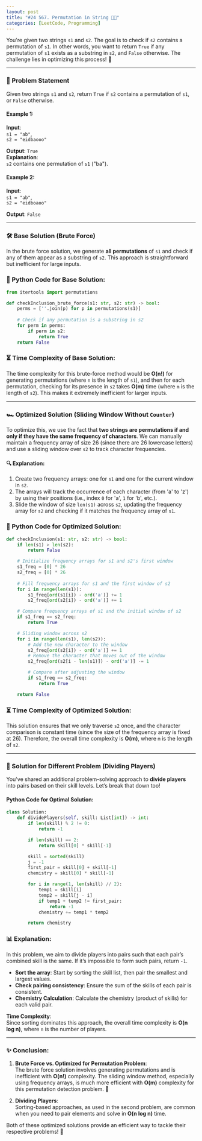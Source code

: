 ```yaml
---
layout: post
title: "#24 567. Permutation in String 🧠🚀"
categories: [LeetCode, Programming]
---
```


You're given two strings `s1` and `s2`. The goal is to check if `s2` contains a permutation of `s1`. In other words, you want to return `True` if any permutation of `s1` exists as a substring in `s2`, and `False` otherwise. The challenge lies in optimizing this process! 🚀

---

### 📝 Problem Statement

Given two strings `s1` and `s2`, return `True` if `s2` contains a permutation of `s1`, or `False` otherwise.

#### **Example 1:**
**Input**:  
`s1 = "ab"`,  
`s2 = "eidbaooo"`

**Output**: `True`  
**Explanation**:  
`s2` contains one permutation of `s1` ("ba").

#### **Example 2:**
**Input**:  
`s1 = "ab"`,  
`s2 = "eidboaoo"`

**Output**: `False`

---

### 🛠️ Base Solution (Brute Force)

In the brute force solution, we generate **all permutations** of `s1` and check if any of them appear as a substring of `s2`. This approach is straightforward but inefficient for large inputs.

### 📜 Python Code for Base Solution:

```python
from itertools import permutations

def checkInclusion_brute_force(s1: str, s2: str) -> bool:
    perms = [''.join(p) for p in permutations(s1)]
    
    # Check if any permutation is a substring in s2
    for perm in perms:
        if perm in s2:
            return True
    return False
```

### ⏳ Time Complexity of Base Solution:

The time complexity for this brute-force method would be **O(n!)** for generating permutations (where `n` is the length of `s1`), and then for each permutation, checking for its presence in `s2` takes **O(m)** time (where `m` is the length of `s2`). This makes it extremely inefficient for larger inputs.

---

### 🏎️ Optimized Solution (Sliding Window Without `Counter`)

To optimize this, we use the fact that **two strings are permutations if and only if they have the same frequency of characters**. We can manually maintain a frequency array of size 26 (since there are 26 lowercase letters) and use a sliding window over `s2` to track character frequencies.

#### 🔍 Explanation:  
1. Create two frequency arrays: one for `s1` and one for the current window in `s2`.
2. The arrays will track the occurrence of each character (from 'a' to 'z') by using their positions (i.e., index `0` for 'a', `1` for 'b', etc.).
3. Slide the window of size `len(s1)` across `s2`, updating the frequency array for `s2` and checking if it matches the frequency array of `s1`.

### 📜 Python Code for Optimized Solution:

```python
def checkInclusion(s1: str, s2: str) -> bool:
    if len(s1) > len(s2):
        return False

    # Initialize frequency arrays for s1 and s2's first window
    s1_freq = [0] * 26
    s2_freq = [0] * 26
    
    # Fill frequency arrays for s1 and the first window of s2
    for i in range(len(s1)):
        s1_freq[ord(s1[i]) - ord('a')] += 1
        s2_freq[ord(s2[i]) - ord('a')] += 1

    # Compare frequency arrays of s1 and the initial window of s2
    if s1_freq == s2_freq:
        return True

    # Sliding window across s2
    for i in range(len(s1), len(s2)):
        # Add the new character to the window
        s2_freq[ord(s2[i]) - ord('a')] += 1
        # Remove the character that moves out of the window
        s2_freq[ord(s2[i - len(s1)]) - ord('a')] -= 1

        # Compare after adjusting the window
        if s1_freq == s2_freq:
            return True

    return False
```

### ⏳ Time Complexity of Optimized Solution:

This solution ensures that we only traverse `s2` once, and the character comparison is constant time (since the size of the frequency array is fixed at 26). Therefore, the overall time complexity is **O(m)**, where `m` is the length of `s2`.

---

### 🔧 Solution for Different Problem (Dividing Players)

You've shared an additional problem-solving approach to **divide players** into pairs based on their skill levels. Let’s break that down too!

#### **Python Code for Optimal Solution**:

```python
class Solution:
    def dividePlayers(self, skill: List[int]) -> int:
        if len(skill) % 2 != 0:
            return -1

        if len(skill) == 2:
            return skill[0] * skill[-1]

        skill = sorted(skill)
        j = -1
        first_pair = skill[0] + skill[-1]
        chemistry = skill[0] * skill[-1]

        for i in range(1, len(skill) // 2):
            temp1 = skill[i]
            temp2 = skill[j - i]
            if temp1 + temp2 != first_pair:
                return -1
            chemistry += temp1 * temp2

        return chemistry
```

### 📊 Explanation:

In this problem, we aim to divide players into pairs such that each pair’s combined skill is the same. If it’s impossible to form such pairs, return `-1`.

- **Sort the array**: Start by sorting the skill list, then pair the smallest and largest values.
- **Check pairing consistency**: Ensure the sum of the skills of each pair is consistent.
- **Chemistry Calculation**: Calculate the chemistry (product of skills) for each valid pair.

**Time Complexity**:  
Since sorting dominates this approach, the overall time complexity is **O(n log n)**, where `n` is the number of players.

---

### ✨ Conclusion:

1. **Brute Force vs. Optimized for Permutation Problem**:  
   The brute force solution involves generating permutations and is inefficient with **O(n!)** complexity. The sliding window method, especially using frequency arrays, is much more efficient with **O(m)** complexity for this permutation detection problem. 🎉
   
2. **Dividing Players**:  
   Sorting-based approaches, as used in the second problem, are common when you need to pair elements and solve in **O(n log n)** time.

Both of these optimized solutions provide an efficient way to tackle their respective problems! 🌟
